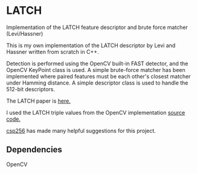# LATCH
Implementation of the LATCH feature descriptor and brute force matcher (Levi/Hassner)

This is my own implementation of the LATCH descriptor by Levi and Hassner written from scratch in C++.

Detection is performed using the OpenCV built-in FAST detector, and the OpenCV KeyPoint class is used. A simple brute-force matcher has been implemented where paired features must be each other's closest matcher under Hamming distance. A simple descriptor class is used to handle the 512-bit descriptors.

The LATCH paper is [here.](https://talhassner.github.io/home/projects/LATCH/LATCH.pdf)

I used the LATCH triple values from the OpenCV implementation [source code.](https://github.com/opencv/opencv_contrib/blob/master/modules/xfeatures2d/src/latch.cpp)

[csp256](https://github.com/csp256) has made many helpful suggestions for this project.

## Dependencies
OpenCV
